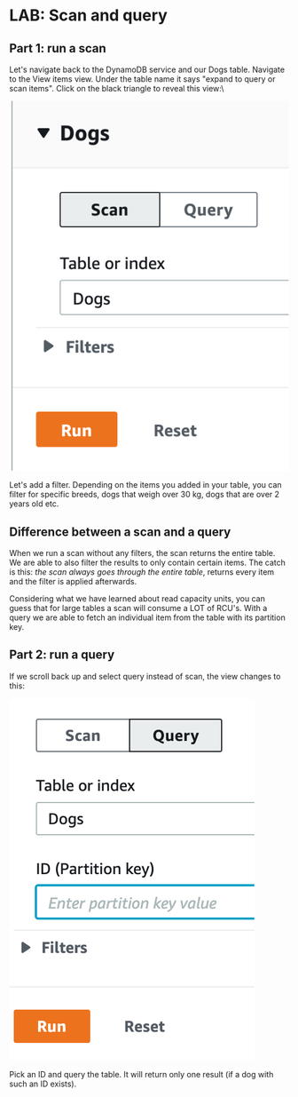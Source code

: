 # LAB: Scan and query

## Part 1: run a scan

Let's navigate back to the DynamoDB service and our Dogs table. Navigate to the View items view. Under the table name it says "expand to query or scan items". Click on the black triangle to reveal this view:\


![](<../../.gitbook/assets/image (242).png>)

Let's add a filter. Depending on the items you added in your table, you can filter for specific breeds,  dogs that weigh over 30 kg, dogs that are over 2 years old etc.&#x20;

## Difference between a scan and a query

When we run a scan without any filters, the scan returns the entire table. We are able to also filter the results to only contain certain items. The catch is this: _the scan always goes through the entire table_, returns every item and the filter is applied afterwards.

Considering what we have learned about read capacity units, you can guess that for large tables a scan will consume a LOT of RCU's. With a query we are able to fetch an individual item from the table with its partition key.&#x20;

## Part 2: run a query&#x20;

If we scroll back up and select query instead of scan, the view changes to this:

![](<../../.gitbook/assets/image (241).png>)

Pick an ID and query the table. It will return only one result (if a dog with such an ID exists).&#x20;
